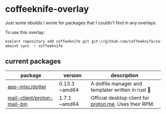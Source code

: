 # coffeeknife-overlay

Just some ebuilds I wrote for packages that I couldn't find in any overlays.

To use this overlay:

```bash
eselect repository add coffeeknife git git://github.com/coffeeknife/coffeeknife-overlay.git
emaint sync -r coffeeknife
```

## current packages

| package | version | description |
| --- | --- | --- |
| [app-misc/dotter](https://github.com/SuperCuber/dotter) | 0.13.3 ~amd64 | A dotfile manager and templater written in rust 🦀 |
|[ mail-client/proton-mail-bin](https://proton.me/mail/download) | 1.7.1 ~amd64 | Official desktop client for [proton.me](https://proton.me). Uses their RPM. |